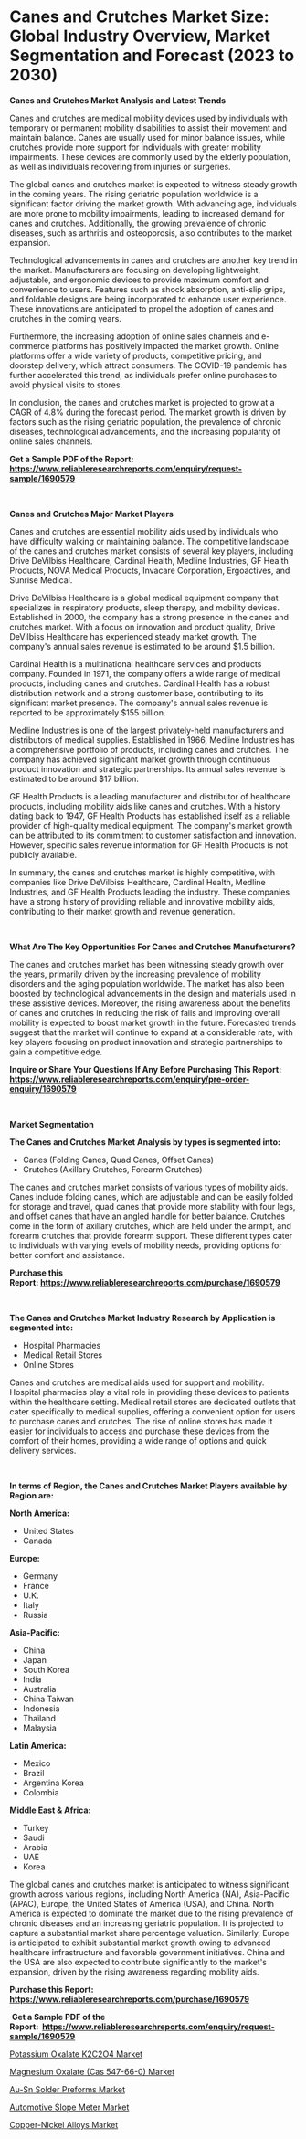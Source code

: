<p><h1>Canes and Crutches Market Size: Global Industry Overview, Market Segmentation and Forecast (2023 to 2030)</h1></p><p><strong>Canes and Crutches Market Analysis and Latest Trends</strong></p>
<p><p>Canes and crutches are medical mobility devices used by individuals with temporary or permanent mobility disabilities to assist their movement and maintain balance. Canes are usually used for minor balance issues, while crutches provide more support for individuals with greater mobility impairments. These devices are commonly used by the elderly population, as well as individuals recovering from injuries or surgeries.</p><p>The global canes and crutches market is expected to witness steady growth in the coming years. The rising geriatric population worldwide is a significant factor driving the market growth. With advancing age, individuals are more prone to mobility impairments, leading to increased demand for canes and crutches. Additionally, the growing prevalence of chronic diseases, such as arthritis and osteoporosis, also contributes to the market expansion.</p><p>Technological advancements in canes and crutches are another key trend in the market. Manufacturers are focusing on developing lightweight, adjustable, and ergonomic devices to provide maximum comfort and convenience to users. Features such as shock absorption, anti-slip grips, and foldable designs are being incorporated to enhance user experience. These innovations are anticipated to propel the adoption of canes and crutches in the coming years.</p><p>Furthermore, the increasing adoption of online sales channels and e-commerce platforms has positively impacted the market growth. Online platforms offer a wide variety of products, competitive pricing, and doorstep delivery, which attract consumers. The COVID-19 pandemic has further accelerated this trend, as individuals prefer online purchases to avoid physical visits to stores.</p><p>In conclusion, the canes and crutches market is projected to grow at a CAGR of 4.8% during the forecast period. The market growth is driven by factors such as the rising geriatric population, the prevalence of chronic diseases, technological advancements, and the increasing popularity of online sales channels.</p></p>
<p><strong>Get a Sample PDF of the Report:&nbsp; <a href="https://www.reliableresearchreports.com/enquiry/request-sample/1690579">https://www.reliableresearchreports.com/enquiry/request-sample/1690579</a></strong></p>
<p>&nbsp;</p>
<p><strong>Canes and Crutches Major Market Players</strong></p>
<p><p>Canes and crutches are essential mobility aids used by individuals who have difficulty walking or maintaining balance. The competitive landscape of the canes and crutches market consists of several key players, including Drive DeVilbiss Healthcare, Cardinal Health, Medline Industries, GF Health Products, NOVA Medical Products, Invacare Corporation, Ergoactives, and Sunrise Medical.</p><p>Drive DeVilbiss Healthcare is a global medical equipment company that specializes in respiratory products, sleep therapy, and mobility devices. Established in 2000, the company has a strong presence in the canes and crutches market. With a focus on innovation and product quality, Drive DeVilbiss Healthcare has experienced steady market growth. The company's annual sales revenue is estimated to be around $1.5 billion.</p><p>Cardinal Health is a multinational healthcare services and products company. Founded in 1971, the company offers a wide range of medical products, including canes and crutches. Cardinal Health has a robust distribution network and a strong customer base, contributing to its significant market presence. The company's annual sales revenue is reported to be approximately $155 billion.</p><p>Medline Industries is one of the largest privately-held manufacturers and distributors of medical supplies. Established in 1966, Medline Industries has a comprehensive portfolio of products, including canes and crutches. The company has achieved significant market growth through continuous product innovation and strategic partnerships. Its annual sales revenue is estimated to be around $17 billion.</p><p>GF Health Products is a leading manufacturer and distributor of healthcare products, including mobility aids like canes and crutches. With a history dating back to 1947, GF Health Products has established itself as a reliable provider of high-quality medical equipment. The company's market growth can be attributed to its commitment to customer satisfaction and innovation. However, specific sales revenue information for GF Health Products is not publicly available.</p><p>In summary, the canes and crutches market is highly competitive, with companies like Drive DeVilbiss Healthcare, Cardinal Health, Medline Industries, and GF Health Products leading the industry. These companies have a strong history of providing reliable and innovative mobility aids, contributing to their market growth and revenue generation.</p></p>
<p>&nbsp;</p>
<p><strong>What Are The Key Opportunities For Canes and Crutches Manufacturers?</strong></p>
<p><p>The canes and crutches market has been witnessing steady growth over the years, primarily driven by the increasing prevalence of mobility disorders and the aging population worldwide. The market has also been boosted by technological advancements in the design and materials used in these assistive devices. Moreover, the rising awareness about the benefits of canes and crutches in reducing the risk of falls and improving overall mobility is expected to boost market growth in the future. Forecasted trends suggest that the market will continue to expand at a considerable rate, with key players focusing on product innovation and strategic partnerships to gain a competitive edge.</p></p>
<p><strong>Inquire or Share Your Questions If Any Before Purchasing This Report: <a href="https://www.reliableresearchreports.com/enquiry/pre-order-enquiry/1690579">https://www.reliableresearchreports.com/enquiry/pre-order-enquiry/1690579</a></strong></p>
<p>&nbsp;</p>
<p><strong>Market Segmentation</strong></p>
<p><strong>The Canes and Crutches Market Analysis by types is segmented into:</strong></p>
<p><ul><li>Canes (Folding Canes, Quad Canes, Offset Canes)</li><li>Crutches (Axillary Crutches, Forearm Crutches)</li></ul></p>
<p><p>The canes and crutches market consists of various types of mobility aids. Canes include folding canes, which are adjustable and can be easily folded for storage and travel, quad canes that provide more stability with four legs, and offset canes that have an angled handle for better balance. Crutches come in the form of axillary crutches, which are held under the armpit, and forearm crutches that provide forearm support. These different types cater to individuals with varying levels of mobility needs, providing options for better comfort and assistance.</p></p>
<p><strong>Purchase this Report:&nbsp;<a href="https://www.reliableresearchreports.com/purchase/1690579">https://www.reliableresearchreports.com/purchase/1690579</a></strong></p>
<p>&nbsp;</p>
<p><strong>The Canes and Crutches Market Industry Research by Application is segmented into:</strong></p>
<p><ul><li>Hospital Pharmacies</li><li>Medical Retail Stores</li><li>Online Stores</li></ul></p>
<p><p>Canes and crutches are medical aids used for support and mobility. Hospital pharmacies play a vital role in providing these devices to patients within the healthcare setting. Medical retail stores are dedicated outlets that cater specifically to medical supplies, offering a convenient option for users to purchase canes and crutches. The rise of online stores has made it easier for individuals to access and purchase these devices from the comfort of their homes, providing a wide range of options and quick delivery services.</p></p>
<p>&nbsp;</p>
<p><strong>In terms of Region, the Canes and Crutches Market Players available by Region are:</strong></p>
<p>
    <p> <strong> North America: </strong>
        <ul>
            <li>United States</li>
            <li>Canada</li>
        </ul>
        </p> 
    <p> <strong> Europe: </strong>
        <ul>
            <li>Germany</li>
            <li>France</li>
            <li>U.K.</li>
            <li>Italy</li>
            <li>Russia</li>
        </ul>
        </p> 
    <p> <strong> Asia-Pacific: </strong>
        <ul>
            <li>China</li>
            <li>Japan</li>
            <li>South Korea</li>
            <li>India</li>
            <li>Australia</li>
            <li>China Taiwan</li>
            <li>Indonesia</li>
            <li>Thailand</li>
            <li>Malaysia</li>
        </ul>
        </p> 
    <p> <strong> Latin America: </strong>
        <ul>
            <li>Mexico</li>
            <li>Brazil</li>
            <li>Argentina Korea</li>
            <li>Colombia</li>
        </ul>
        </p> 
    <p> <strong> Middle East & Africa: </strong>
        <ul>
            <li>Turkey</li>
            <li>Saudi</li>
            <li>Arabia</li>
            <li>UAE</li>
            <li>Korea</li>
        </ul>
    </p>
    </p>
<p><p>The global canes and crutches market is anticipated to witness significant growth across various regions, including North America (NA), Asia-Pacific (APAC), Europe, the United States of America (USA), and China. North America is expected to dominate the market due to the rising prevalence of chronic diseases and an increasing geriatric population. It is projected to capture a substantial market share percentage valuation. Similarly, Europe is anticipated to exhibit substantial market growth owing to advanced healthcare infrastructure and favorable government initiatives. China and the USA are also expected to contribute significantly to the market's expansion, driven by the rising awareness regarding mobility aids.</p></p>
<p><strong>Purchase this Report: <a href="https://www.reliableresearchreports.com/purchase/1690579">https://www.reliableresearchreports.com/purchase/1690579</a></strong></p>
<p>&nbsp;<strong>Get a Sample PDF of the Report:&nbsp;&nbsp;<a href="https://www.reliableresearchreports.com/enquiry/request-sample/1690579">https://www.reliableresearchreports.com/enquiry/request-sample/1690579</a></strong></p>
<p><strong></strong></p>
<p><p><a href="https://github.com/ChiragRp1/Market-Research-Report-List-1/blob/main/potassium-oxalate-k2c2o4-market.md">Potassium Oxalate K2C2O4 Market</a></p><p><a href="https://github.com/BryceTownsendr/Market-Research-Report-List-1/blob/main/magnesium-oxalate-cas-547-66-0-market.md">Magnesium Oxalate (Cas 547-66-0) Market</a></p><p><a href="https://www.linkedin.com/pulse/au-sn-solder-preforms-market-challenges-opportunities/">Au-Sn Solder Preforms Market</a></p><p><a href="https://www.linkedin.com/pulse/automotive-slope-meter-market-size-share-amp-trends-analysis-pc19f/">Automotive Slope Meter Market</a></p><p><a href="https://medium.com/@theomorar2000/decoding-copper-nickel-alloys-market-metrics-market-share-trends-and-growth-patterns-f230d5fff9ac">Copper-Nickel Alloys Market</a></p></p>